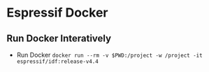 # Espressif Docker

## Run Docker Interatively

- Run Docker `docker run --rm -v $PWD:/project -w /project -it espressif/idf:release-v4.4`
